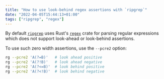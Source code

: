 ```yaml
---
title: "How to use look-behind regex assertions with `ripgrep`"
date: "2022-04-05T15:44:13+01:00"
tags: ["ripgrep", "regex"]
---
```


By default [`ripgrep`](https://github.com/BurntSushi/ripgrep) uses Rust's
[`regex`](https://crates.io/crates/regex) crate for parsing regular expressions
which does not support look-ahead or look-behind assertions.

To use such zero width assertions, use the `--pcre2` option:

```sh
rg --pcre2 'A(?=B)'   # look ahead positive
rg --pcre2 'A(?!B)'   # look ahead negative
rg --pcre2 'A(?<=B)'  # look behind positive
rg --pcre2 'A(?<!B)'  # look behind negative
```

